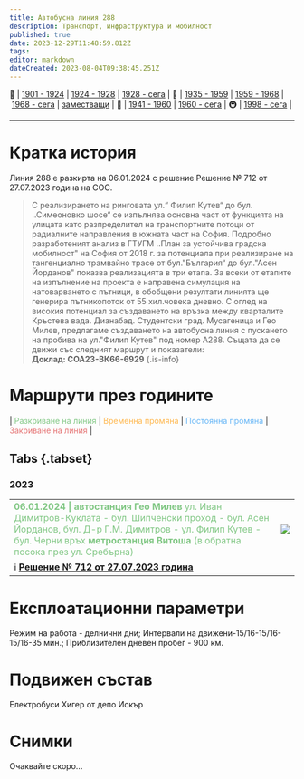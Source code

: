 ```yaml
---
title: Автобусна линия 288
description: Транспорт, инфраструктура и мобилност
published: true
date: 2023-12-29T11:48:59.812Z
tags: 
editor: markdown
dateCreated: 2023-08-04T09:38:45.251Z
---
```


🚋 | [1901 - 1924](/bg/public-transport/tram-routes-1901-1924) | [1924 - 1928](/bg/public-transport/tram-routes-1924-1928) | [1928 - сега](/bg/public-transport/tram-routes-1928-sega) | 🚌 | [1935 - 1959](/bg/public-transport/bus-routes-1935-1959) | [1959 - 1968](/bg/public-transport/bus-routes-1959-1968) | [1968 - сега](/bg/public-transport/bus-routes-1968-sega) | [заместващи](/bg/public-transport/bus-routes-replacement-services) | 🚎 | [1941 - 1960](/bg/public-transport/trolleybus-routes-1941-1960) | [1960 - сега](/bg/public-transport/trolleybus-routes-1960-sega) | 🚇 | [1998 - сега](/bg/public-transport/metro-routes) |

---

# Кратка история

Линия 288 е разкирта на 06.01.2024 с решение Решение № 712 от 27.07.2023 година на СОС.
> С реализирането на ринговата ул.“ Филип Кутев“ до бул. ..Симеоновко шосе“ се изпълнява основна част от функцията на улицата като разпределител на транспортните потоци от радиалните направления в южната част на София. Подробно разработеният анализ в ГТУГМ ..План за устойчива градска мобилност" на София от 2018 г. за потенциала при реализиране на тангенциално трамвайно трасе от бул."България“ до бул."Асен Йорданов" показва реализацията в три етапа. За всеки от етапите на изпълнение на проекта е направена симулация на натоварването с пътници, в обобщени резултати линията ще генерира пътникопоток от 55 хил.човека дневно. С оглед на високия потенциал за създаването на връзка между кварталите
Кръстева вада. Дианабад. Студентски град. Мусагеница и Гео Милев, предлагаме създаването на автобусна линия с пускането на пробива на ул."Филип Кутев" под номер А288. Същата да се движи със следният маршрут и показатели:<br>**Доклад: СОА23-ВК66-6929**
{.is-info}

# Маршрути през годините
| <span style="color:#81C784">Разкриване на линия</span> | <span style="color:#FFB74D">Временна промяна</span> | <span style="color:#64B5F6">Постоянна промяна</span> | <span style="color:#E57373">Закриване на линия</span> |


## Tabs {.tabset}


### 2023
<div class="table-responsive"><table style="width:100%"><tr>
<td><span style="color:#81C784"><b> 06.01.2024 | автостанция Гео Милев </b>ул. Иван Димитров-Куклата - бул. Шипченски проход - бул. Асен Йорданов, бул. Д-р Г.М. Димитров - ул. Филип Кутев - бул. Черни връх <b>метростанция Витоша</b> (в обратна посока през ул. Сребърна)</span><br></td>
<td><img src="https://scontent.fsof11-1.fna.fbcdn.net/v/t39.30808-6/414483133_864464302352925_7471349400598140677_n.jpg?_nc_cat=102&ccb=1-7&_nc_sid=3635dc&_nc_ohc=RUcLkRwxdNYAX89TLFg&_nc_ht=scontent.fsof11-1.fna&oh=00_AfCvkCO9W2ZVYBaJYGoFvg1jHmtcnehvVBhs9mG4F1MslQ&oe=6593D507"></td></tr>
  <td colspan=2 >ℹ️ <a href="http://trinmo.org/bg/politics/sofia-council-decisions#%D1%80%D0%B5%D1%88%D0%B5%D0%BD%D0%B8%D0%B5-no-712-%D0%BE%D1%82-27072023-%D0%B3%D0%BE%D0%B4%D0%B8%D0%BD%D0%B0"><b>Решение № 712 от 27.07.2023 година</b></a></td></table></div>
  
   
# Експлоатационни параметри

Режим на работа - делнични дни;
Интервали на движени-15/16-15/16- 15/16-35 мин.;
Приблизителен дневен пробег - 900 км.



# **Подвижен състав**

Електробуси Хигер от депо Искър

# Снимки
  

Очаквайте скоро...

